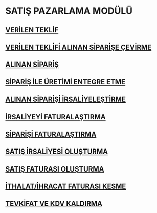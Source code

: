 # SATIŞ PAZARLAMA MODÜLÜ
## [VERİLEN TEKLİF](https://github.com/nkarabag/Dokumantasyon/blob/main/sat%C4%B1%C5%9F%20pazarlama/verilen%20teklif.md) 
## [VERİLEN TEKLİFİ ALINAN SİPARİŞE ÇEVİRME](https://github.com/nkarabag/Dokumantasyon/blob/main/sat%C4%B1%C5%9F%20pazarlama/verilen%20teklifi%20al%C4%B1nan%20sipari%C5%9Fe%20%C3%A7evirme.md)
## [ALINAN SİPARİŞ](https://github.com/nkarabag/Dokumantasyon/blob/main/sat%C4%B1%C5%9F%20pazarlama/al%C4%B1nan%20sipari%C5%9F.md)
## [SİPARİŞ İLE ÜRETİMİ ENTEGRE ETME](https://github.com/nkarabag/Dokumantasyon/blob/main/sat%C4%B1%C5%9F%20pazarlama/sipari%C5%9F%20ile%20%C3%BCretimi%20entegre%20etme.md)
## [ALINAN SİPARİŞİ İRSALİYELEŞTİRME](https://github.com/nkarabag/Dokumantasyon/blob/main/sat%C4%B1%C5%9F%20pazarlama/al%C4%B1nan%20sipari%C5%9Fi%20irsaliyele%C5%9Ftirme.md)
## [İRSALİYEYİ FATURALAŞTIRMA](https://github.com/nkarabag/Dokumantasyon/blob/main/sat%C4%B1%C5%9F%20pazarlama/irsaliyeyi%20faturala%C5%9Ft%C4%B1rma.md)
## [SİPARİŞİ FATURALAŞTIRMA](https://github.com/nkarabag/Dokumantasyon/blob/main/sat%C4%B1%C5%9F%20pazarlama/sipari%C5%9Fi%20faturala%C5%9Ft%C4%B1rma.md)
## [SATIŞ İRSALİYESİ OLUŞTURMA](https://github.com/nkarabag/Dokumantasyon/blob/main/sat%C4%B1%C5%9F%20pazarlama/sat%C4%B1%C5%9F%20irsaliyesi%20olu%C5%9Fturma.md)
## [SATIŞ FATURASI OLUŞTURMA](https://github.com/nkarabag/Dokumantasyon/blob/main/sat%C4%B1%C5%9F%20pazarlama/sat%C4%B1%C5%9F%20faturas%C4%B1%20olu%C5%9Fturma.md)
## [İTHALAT/İHRACAT FATURASI KESME ](https://github.com/nkarabag/Dokumantasyon/blob/main/sat%C4%B1%C5%9F%20pazarlama/ihracat%20faturas%C4%B1%20kesme.md)
## [TEVKİFAT VE KDV KALDIRMA](https://github.com/nkarabag/Dokumantasyon/blob/main/sat%C4%B1%C5%9F%20pazarlama/tevkifat%20ve%20kdv%20kald%C4%B1rma.md)
